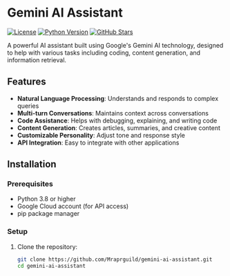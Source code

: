 # Gemini AI Assistant

[![License](https://img.shields.io/badge/License-MIT-blue.svg)](https://opensource.org/licenses/MIT)
[![Python Version](https://img.shields.io/badge/Python-3.8%2B-blue)](https://python.org)
[![GitHub Stars](https://img.shields.io/github/stars/Mraprguild/gemini-ai-assistant?style=social)](https://github.com/Mraprguild/gemini-ai-assistant)

A powerful AI assistant built using Google's Gemini AI technology, designed to help with various tasks including coding, content generation, and information retrieval.

## Features

- **Natural Language Processing**: Understands and responds to complex queries
- **Multi-turn Conversations**: Maintains context across conversations
- **Code Assistance**: Helps with debugging, explaining, and writing code
- **Content Generation**: Creates articles, summaries, and creative content
- **Customizable Personality**: Adjust tone and response style
- **API Integration**: Easy to integrate with other applications

## Installation

### Prerequisites
- Python 3.8 or higher
- Google Cloud account (for API access)
- pip package manager

### Setup

1. Clone the repository:
   ```bash
   git clone https://github.com/Mraprguild/gemini-ai-assistant.git
   cd gemini-ai-assistant
